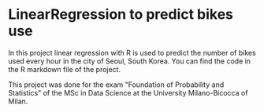 # LinearRegression to predict bikes use
In this project linear regression with R is used to predict the number of bikes used every hour in the city of Seoul, South Korea. You can find the code in the R 
markdown file of the project. 

This project was done for the exam "Foundation of Probability and Statistics" of the MSc in Data Science at the University Milano-Bicocca of Milan.
